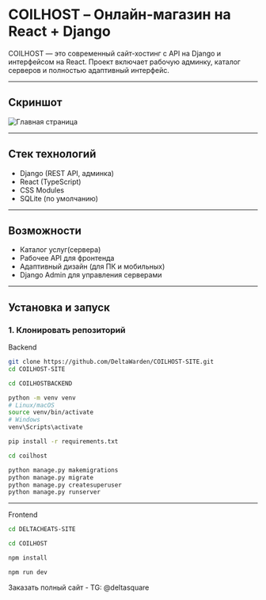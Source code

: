 # COILHOST – Онлайн-магазин на React + Django

COILHOST — это современный сайт-хостинг с API на Django и интерфейсом на React. Проект включает рабочую админку, каталог серверов и полностью адаптивный интерфейс.

---

## Скриншот

![Главная страница](https://storage.yandexcloud.net/fotora.ru/uploads/66e90a73e1827413.png)

---

## Стек технологий

- Django (REST API, админка)
- React (TypeScript)
- CSS Modules
- SQLite (по умолчанию)

---

## Возможности

- Каталог услуг(сервера)
- Рабочее API для фронтенда
- Адаптивный дизайн (для ПК и мобильных)
- Django Admin для управления серверами

---

## Установка и запуск

### 1. Клонировать репозиторий
Backend
```bash
git clone https://github.com/DeltaWarden/COILHOST-SITE.git
cd COILHOST-SITE

cd COILHOSTBACKEND

python -m venv venv
# Linux/macOS
source venv/bin/activate
# Windows
venv\Scripts\activate

pip install -r requirements.txt

cd coilhost

python manage.py makemigrations
python manage.py migrate
python manage.py createsuperuser
python manage.py runserver
```

---

Frontend
```bash
cd DELTACHEATS-SITE

cd COILHOST

npm install

npm run dev
```

Заказать полный сайт - TG: @deltasquare


